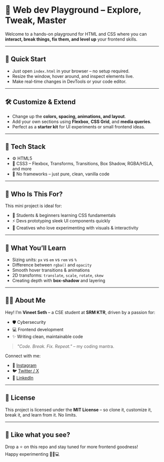 # 🎨 Web dev Playground – Explore, Tweak, Master

Welcome to a hands-on playground for HTML and CSS where you can **interact, break things, fix them, and level up** your frontend skills.

---

## 🚀 Quick Start

- Just open `index.html` in your browser – no setup required.
- Resize the window, hover around, and inspect elements live.
- Make real-time changes in DevTools or your code editor.

---

## 🛠️ Customize & Extend

- Change up the **colors, spacing, animations, and layout**.
- Add your own sections using **Flexbox**, **CSS Grid**, and **media queries**.
- Perfect as a **starter kit** for UI experiments or small frontend ideas.

---

## 🧰 Tech Stack

- ⚙️ HTML5  
- 🎨 CSS3 – Flexbox, Transforms, Transitions, Box Shadow, RGBA/HSLA, and more  
- 🚫 No frameworks – just pure, clean, vanilla code

---

## 🎯 Who Is This For?

This mini project is ideal for:

- 👶 Students & beginners learning CSS fundamentals  
- ⚡ Devs prototyping sleek UI components quickly  
- 🎨 Creatives who love experimenting with visuals & interactivity

---

## 🌈 What You’ll Learn

- Sizing units: `px` vs `em` vs `rem` vs `%`
- Difference between `rgba()` and `opacity`
- Smooth hover transitions & animations
- 2D transforms: `translate`, `scale`, `rotate`, `skew`
- Creating depth with **box-shadow** and layering

---

## 👨‍💻 About Me

Hey! I’m **Vineet Seth** – a CSE student at **SRM KTR**, driven by a passion for:

- 🛡️ Cybersecurity  
- 💻 Frontend development  
- ✨ Writing clean, maintainable code

> _"Code. Break. Fix. Repeat."_ – my coding mantra.

Connect with me:

- 📸 [Instagram](https://www.instagram.com/vineet__seth)  
- 🐦 [Twitter / X](https://twitter.com/vineet2511_05)  
- 💼 [LinkedIn](https://www.linkedin.com/in/vineet-seth-92a09532b)

---

## 📄 License

This project is licensed under the **MIT License** – so clone it, customize it, break it, and learn from it. No limits.

---

## 🌟 Like what you see?

Drop a ⭐ on this repo and stay tuned for more frontend goodness!  
Happy experimenting 👨‍🎨💻
